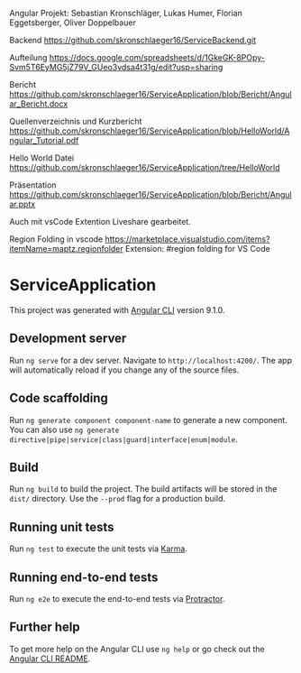 Angular Projekt: Sebastian Kronschläger, Lukas Humer, Florian Eggetsberger, Oliver Doppelbauer

Backend
https://github.com/skronschlaeger16/ServiceBackend.git

Aufteilung
https://docs.google.com/spreadsheets/d/1GkeGK-8POpy-Svm5T6EyMG5jZ79V_GUeo3vdsa4t31g/edit?usp=sharing

Bericht
https://github.com/skronschlaeger16/ServiceApplication/blob/Bericht/Angular_Bericht.docx

Quellenverzeichnis und Kurzbericht
https://github.com/skronschlaeger16/ServiceApplication/blob/HelloWorld/Angular_Tutorial.pdf

Hello World Datei
https://github.com/skronschlaeger16/ServiceApplication/tree/HelloWorld

Präsentation
https://github.com/skronschlaeger16/ServiceApplication/blob/Bericht/Angular.pptx



Auch mit vsCode Extention Liveshare gearbeitet.

Region Folding in vscode 
https://marketplace.visualstudio.com/items?itemName=maptz.regionfolder
Extension: #region folding for VS Code


# ServiceApplication

This project was generated with [Angular CLI](https://github.com/angular/angular-cli) version 9.1.0.

## Development server

Run `ng serve` for a dev server. Navigate to `http://localhost:4200/`. The app will automatically reload if you change any of the source files.

## Code scaffolding

Run `ng generate component component-name` to generate a new component. You can also use `ng generate directive|pipe|service|class|guard|interface|enum|module`.

## Build

Run `ng build` to build the project. The build artifacts will be stored in the `dist/` directory. Use the `--prod` flag for a production build.

## Running unit tests

Run `ng test` to execute the unit tests via [Karma](https://karma-runner.github.io).

## Running end-to-end tests

Run `ng e2e` to execute the end-to-end tests via [Protractor](http://www.protractortest.org/).

## Further help

To get more help on the Angular CLI use `ng help` or go check out the [Angular CLI README](https://github.com/angular/angular-cli/blob/master/README.md).
